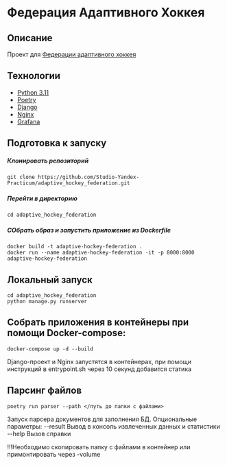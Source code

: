 # Федерация Адаптивного Хоккея

## Описание
Проект для [Федерации адаптивного хоккея](https://paraicehockey.ru/) 
## Технологии
- [Python 3.11](https://www.python.org/downloads/release/python-3110/)
- [Poetry](https://python-poetry.org/)
- [Django](https://www.djangoproject.com/)
- [Nginx](https://nginx.org/)
- [Grafana](https://grafana.com/grafana/)

## Подготовка к запуску

##### Клонировать репозиторий

```shell
git clone https://github.com/Studio-Yandex-Practicum/adaptive_hockey_federation.git
```

##### Перейти в директорию

```shell
cd adaptive_hockey_federation
```

##### СОбрать образ и запустить приложение из Dockerfile

```shell
docker build -t adaptive-hockey-federation .
docker run --name adaptive-hockey-federation -it -p 8000:8000 adaptive-hockey-federation
```

## Локальный запуск

```shell
cd adaptive_hockey_federation
python manage.py runserver
```

## Собрать приложения в контейнеры при помощи Docker-compose:

```shell
docker-compose up -d --build
```

Django-проект и Nginx запустятся в контейнерах, при помощи инструкций в entrypoint.sh через 10 секунд добавится статика


## Парсинг файлов

```shell
poetry run parser --path </путь до папки с файлами>
```
Запуск парсера документов для заполнения БД.
Опциональные параметры:
--result Вывод в консоль извлеченных данных и статистики
--help Вызов справки

!!!Необходимо скопировать папку с файлами в контейнер или примонтировать через -volume
